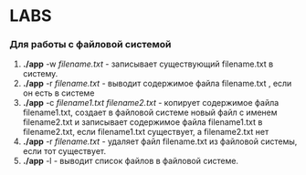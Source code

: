# LABS

### Для работы с файловой системой

1) **./app** -w *filename.txt* - записывает существующий filename.txt в систему.
2) **./app** -r *filename.txt* - выводит содержимое файла filename.txt , если он есть в системе
3) **./app** -c *filename1.txt filename2.txt* - копирует содержимое файла filename1.txt, создает в файловой системе новый файл с именем filename2.txt и записывает содержимое файла filename1.txt в filename2.txt, если filename1.txt существует, а filename2.txt нет
4) **./app** -r *filename.txt* - удаляет файл filename.txt из файловой системы, если тот существует.
5) **./app** -l - выводит список файлов в файловой системе.
